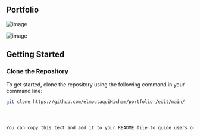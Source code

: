 ## Portfolio 

![image](https://github.com/user-attachments/assets/ea17480e-4315-4cfb-b978-874927649bc8)


![image](https://github.com/user-attachments/assets/c2f3d614-4b17-4b98-8460-3d9f27dc8899)

## Getting Started

### Clone the Repository

To get started, clone the repository using the following command in your command line:

```bash
git clone https://github.com/elmoutaquiHicham/portfolio-/edit/main/




You can copy this text and add it to your README file to guide users on how to clone your repository and customize the portfolio.
